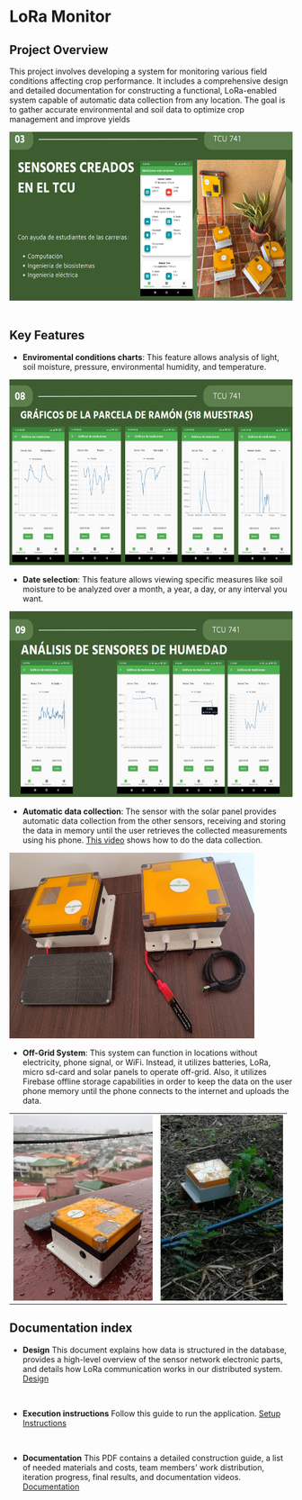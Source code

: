 # LoRa Monitor

## Project Overview
This project involves developing a system for monitoring various field conditions affecting crop performance. It includes a comprehensive design and detailed documentation for constructing a functional, LoRa-enabled system capable of automatic data collection from any location. The goal is to gather accurate environmental and soil data to optimize crop management and improve yields

<img src="images/cover.png" alt="depImg" height="300">
</br>
</br>

## Key Features
- **Enviromental conditions charts**: This feature allows analysis of light, soil moisture, pressure, environmental humidity, and temperature.
<img src="images/charts.png" alt="depImg" height="330">

- **Date selection**: This feature allows viewing specific measures like soil moisture to be analyzed over a month, a year, a day, or any interval you want.
<img src="images/soilMoisture.png" alt="depImg" height="330">

- **Automatic data collection**: The sensor with the solar panel provides automatic data collection from the other sensors, receiving and storing the data in memory until the user retrieves the collected measurements using his phone.
[This video](https://www.youtube.com/watch?v=m7cy36ZBEvo) shows how to do the data collection.
<img src="images/automaticCollection.png" alt="depImg" height="330">

- **Off-Grid System**: This system can function in locations without electricity, phone signal, or WiFi. Instead, it utilizes batteries, LoRa, micro sd-card and solar panels to operate off-grid.
Also, it utilizes Firebase offline storage capabilities in order to keep the data on the user phone memory until the phone connects to the internet and uploads the data.
<table>
  <tr>
    <td><img src="images/offGrid.jpg" alt="depImg" height="330"></td>
    <td><img src="images/fieldTest.jpg" alt="depImg" height="330"></td>
  </tr>
</table>


## Documentation index
- **Design**
This document explains how data is structured in the database, provides a high-level overview of the sensor network electronic parts, and details how LoRa communication works in our distributed system.
<a href="/design/DESIGN.MD">Design</a>
<br>

- **Execution instructions**
Follow this guide to run the application.
<a href="/SETUP.md">Setup Instructions</a>
<br>

- **Documentation**
This PDF contains a detailed construction guide, a list of needed materials and costs, team members' work distribution, iteration progress, final results, and documentation videos.
<a href="/documentation/loraMonitorDoc.pdf">Documentation </a>
<br>
